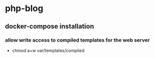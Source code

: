 # php-blog

## docker-compose installation

### allow write access to compiled templates for the web server
* chmod a+w var/templates/compiled
